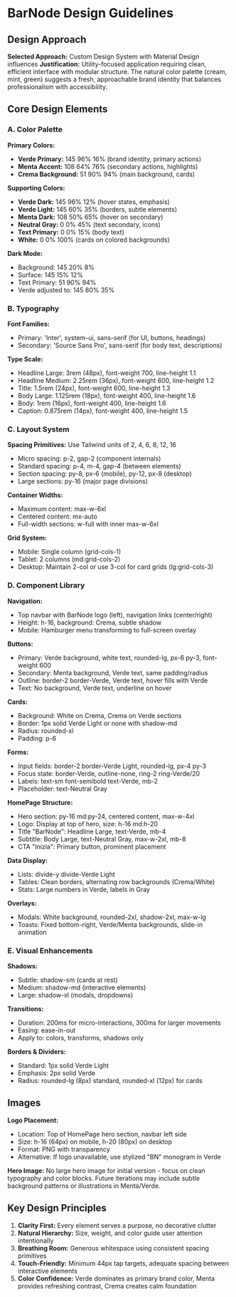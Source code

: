 # BarNode Design Guidelines

## Design Approach
**Selected Approach:** Custom Design System with Material Design influences
**Justification:** Utility-focused application requiring clean, efficient interface with modular structure. The natural color palette (cream, mint, green) suggests a fresh, approachable brand identity that balances professionalism with accessibility.

## Core Design Elements

### A. Color Palette

**Primary Colors:**
- **Verde Primary:** 145 96% 16% (brand identity, primary actions)
- **Menta Accent:** 108 64% 76% (secondary actions, highlights)
- **Crema Background:** 51 90% 94% (main background, cards)

**Supporting Colors:**
- **Verde Dark:** 145 96% 12% (hover states, emphasis)
- **Verde Light:** 145 60% 35% (borders, subtle elements)
- **Menta Dark:** 108 50% 65% (hover on secondary)
- **Neutral Gray:** 0 0% 45% (text secondary, icons)
- **Text Primary:** 0 0% 15% (body text)
- **White:** 0 0% 100% (cards on colored backgrounds)

**Dark Mode:**
- Background: 145 20% 8%
- Surface: 145 15% 12%
- Text Primary: 51 90% 94%
- Verde adjusted to: 145 80% 35%

### B. Typography

**Font Families:**
- Primary: 'Inter', system-ui, sans-serif (for UI, buttons, headings)
- Secondary: 'Source Sans Pro', sans-serif (for body text, descriptions)

**Type Scale:**
- Headline Large: 3rem (48px), font-weight 700, line-height 1.1
- Headline Medium: 2.25rem (36px), font-weight 600, line-height 1.2
- Title: 1.5rem (24px), font-weight 600, line-height 1.3
- Body Large: 1.125rem (18px), font-weight 400, line-height 1.6
- Body: 1rem (16px), font-weight 400, line-height 1.6
- Caption: 0.875rem (14px), font-weight 400, line-height 1.5

### C. Layout System

**Spacing Primitives:** Use Tailwind units of 2, 4, 6, 8, 12, 16
- Micro spacing: p-2, gap-2 (component internals)
- Standard spacing: p-4, m-4, gap-4 (between elements)
- Section spacing: py-8, px-6 (mobile), py-12, px-8 (desktop)
- Large sections: py-16 (major page divisions)

**Container Widths:**
- Maximum content: max-w-6xl
- Centered content: mx-auto
- Full-width sections: w-full with inner max-w-6xl

**Grid System:**
- Mobile: Single column (grid-cols-1)
- Tablet: 2 columns (md:grid-cols-2)
- Desktop: Maintain 2-col or use 3-col for card grids (lg:grid-cols-3)

### D. Component Library

**Navigation:**
- Top navbar with BarNode logo (left), navigation links (center/right)
- Height: h-16, background: Crema, subtle shadow
- Mobile: Hamburger menu transforming to full-screen overlay

**Buttons:**
- Primary: Verde background, white text, rounded-lg, px-6 py-3, font-weight 600
- Secondary: Menta background, Verde text, same padding/radius
- Outline: border-2 border-Verde, Verde text, hover fills with Verde
- Text: No background, Verde text, underline on hover

**Cards:**
- Background: White on Crema, Crema on Verde sections
- Border: 1px solid Verde Light or none with shadow-md
- Radius: rounded-xl
- Padding: p-6

**Forms:**
- Input fields: border-2 border-Verde Light, rounded-lg, px-4 py-3
- Focus state: border-Verde, outline-none, ring-2 ring-Verde/20
- Labels: text-sm font-semibold text-Verde, mb-2
- Placeholder: text-Neutral Gray

**HomePage Structure:**
- Hero section: py-16 md:py-24, centered content, max-w-4xl
- Logo: Display at top of hero, size: h-16 md:h-20
- Title "BarNode": Headline Large, text-Verde, mb-4
- Subtitle: Body Large, text-Neutral Gray, max-w-2xl, mb-8
- CTA "Inizia": Primary button, prominent placement

**Data Display:**
- Lists: divide-y divide-Verde Light
- Tables: Clean borders, alternating row backgrounds (Crema/White)
- Stats: Large numbers in Verde, labels in Gray

**Overlays:**
- Modals: White background, rounded-2xl, shadow-2xl, max-w-lg
- Toasts: Fixed bottom-right, Verde/Menta backgrounds, slide-in animation

### E. Visual Enhancements

**Shadows:**
- Subtle: shadow-sm (cards at rest)
- Medium: shadow-md (interactive elements)
- Large: shadow-xl (modals, dropdowns)

**Transitions:**
- Duration: 200ms for micro-interactions, 300ms for larger movements
- Easing: ease-in-out
- Apply to: colors, transforms, shadows only

**Borders & Dividers:**
- Standard: 1px solid Verde Light
- Emphasis: 2px solid Verde
- Radius: rounded-lg (8px) standard, rounded-xl (12px) for cards

## Images

**Logo Placement:**
- Location: Top of HomePage hero section, navbar left side
- Size: h-16 (64px) on mobile, h-20 (80px) on desktop
- Format: PNG with transparency
- Alternative: If logo unavailable, use stylized "BN" monogram in Verde

**Hero Image:** No large hero image for initial version - focus on clean typography and color blocks. Future iterations may include subtle background patterns or illustrations in Menta/Verde.

## Key Design Principles

1. **Clarity First:** Every element serves a purpose, no decorative clutter
2. **Natural Hierarchy:** Size, weight, and color guide user attention intentionally
3. **Breathing Room:** Generous whitespace using consistent spacing primitives
4. **Touch-Friendly:** Minimum 44px tap targets, adequate spacing between interactive elements
5. **Color Confidence:** Verde dominates as primary brand color, Menta provides refreshing contrast, Crema creates calm foundation